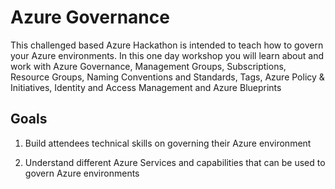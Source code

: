 # Azure Governance

This challenged based Azure Hackathon is intended to teach how to govern your Azure environments.  In this one day workshop you will learn about and work with Azure Governance, Management Groups, Subscriptions, Resource Groups, Naming Conventions and Standards, Tags, Azure Policy & Initiatives, Identity and Access Management and Azure Blueprints

## Goals

1. Build attendees technical skills on governing their Azure environment

2. Understand different Azure Services and capabilities that can be used to govern Azure environments

